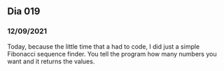 ## Dia 019

### 12/09/2021

Today, because the little time that a had to code, I did just a simple Fibonacci sequence finder. You tell the program how many numbers you want and it returns the values.
